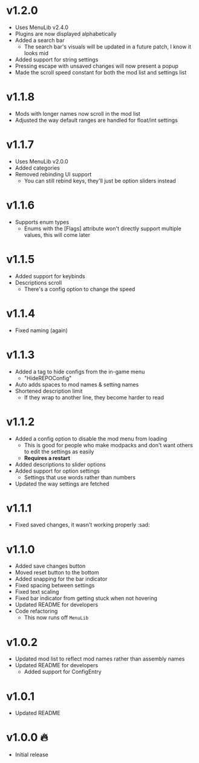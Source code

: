 # v1.2.0
- Uses MenuLib v2.4.0
- Plugins are now displayed alphabetically
- Added a search bar
  - The search bar's visuals will be updated in a future patch, I know it looks mid
- Added support for string settings
- Pressing escape with unsaved changes will now present a popup
- Made the scroll speed constant for both the mod list and settings list

# v1.1.8
- Mods with longer names now scroll in the mod list
- Adjusted the way default ranges are handled for float/int settings

# v1.1.7
- Uses MenuLib v2.0.0
- Added categories
- Removed rebinding UI support
  - You can still rebind keys, they'll just be option sliders instead

# v1.1.6
- Supports enum types
  - Enums with the [Flags] attribute won't directly support multiple values, this will come later

# v1.1.5
- Added support for keybinds
- Descriptions scroll
  - There's a config option to change the speed

# v1.1.4
- Fixed naming (again)

# v1.1.3
- Added a tag to hide configs from the in-game menu
  - "HideREPOConfig"
- Auto adds spaces to mod names & setting names
- Shortened description limit
  - If they wrap to another line, they become harder to read

# v1.1.2
- Added a config option to disable the mod menu from loading
  - This is good for people who make modpacks and don't want others to edit the settings as easily
  - **Requires a restart**
- Added descriptions to slider options
- Added support for option settings
  - Settings that use words rather than numbers
- Updated the way settings are fetched

# v1.1.1
- Fixed saved changes, it wasn't working properly :sad:

# v1.1.0
- Added save changes button
- Moved reset button to the bottom
- Added snapping for the bar indicator
- Fixed spacing between settings
- Fixed text scaling
- Fixed bar indicator from getting stuck when not hovering
- Updated README for developers
- Code refactoring
  - This now runs off `MenuLib`

# v1.0.2
- Updated mod list to reflect mod names rather than assembly names
- Updated README for developers
  - Added support for ConfigEntry<float>

# v1.0.1
- Updated README

# v1.0.0 🔥
- Initial release